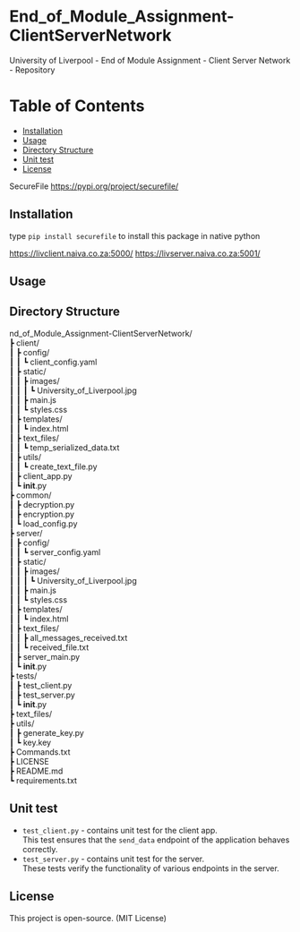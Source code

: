 # End_of_Module_Assignment-ClientServerNetwork
University of Liverpool - End of Module Assignment - Client Server Network - Repository

# Table of Contents
- [Installation](#installation)
- [Usage](#usage)
- [Directory Structure](#directory-structure)
- [Unit test](#unit-test)
- [License](#license)

SecureFile
https://pypi.org/project/securefile/
## Installation
type `pip install securefile` to install this package in native python

https://livclient.naiva.co.za:5000/
https://livserver.naiva.co.za:5001/

## Usage


## Directory Structure

nd_of_Module_Assignment-ClientServerNetwork/  
┣ client/  
┃ ┣ config/  
┃ ┃ ┗ client_config.yaml  
┃ ┣ static/  
┃ ┃ ┣ images/  
┃ ┃ ┃ ┗ University_of_Liverpool.jpg  
┃ ┃ ┣ main.js  
┃ ┃ ┗ styles.css  
┃ ┣ templates/  
┃ ┃ ┗ index.html  
┃ ┣ text_files/  
┃ ┃ ┗ temp_serialized_data.txt  
┃ ┣ utils/  
┃ ┃ ┗ create_text_file.py  
┃ ┣ client_app.py  
┃ ┗ __init__.py  
┣ common/  
┃ ┣ decryption.py  
┃ ┣ encryption.py  
┃ ┗ load_config.py  
┣ server/  
┃ ┣ config/  
┃ ┃ ┗ server_config.yaml  
┃ ┣ static/  
┃ ┃ ┣ images/  
┃ ┃ ┃ ┗ University_of_Liverpool.jpg  
┃ ┃ ┣ main.js  
┃ ┃ ┗ styles.css  
┃ ┣ templates/  
┃ ┃ ┗ index.html  
┃ ┣ text_files/  
┃ ┃ ┣ all_messages_received.txt  
┃ ┃ ┗ received_file.txt  
┃ ┣ server_main.py  
┃ ┗ __init__.py  
┣ tests/  
┃ ┣ test_client.py  
┃ ┣ test_server.py  
┃ ┗ __init__.py  
┣ text_files/  
┣ utils/  
┃ ┣ generate_key.py  
┃ ┗ key.key  
┣ Commands.txt  
┣ LICENSE  
┣ README.md  
┗ requirements.txt  

## Unit test
- `test_client.py` - contains unit test for the client app.  
  This test ensures that the `send_data` endpoint of the application behaves correctly.
- `test_server.py` - contains unit test for the server.  
  These tests verify the functionality of various endpoints in the server.
  
## License
This project is open-source. (MIT License)